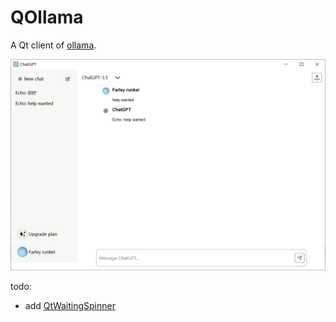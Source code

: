 # QOllama

A Qt client of [ollama](https://github.com/ollama/ollama).

![image](./images/chatgpt.png)

todo:

- add [QtWaitingSpinner](https://github.com/snowwlex/QtWaitingSpinner)

